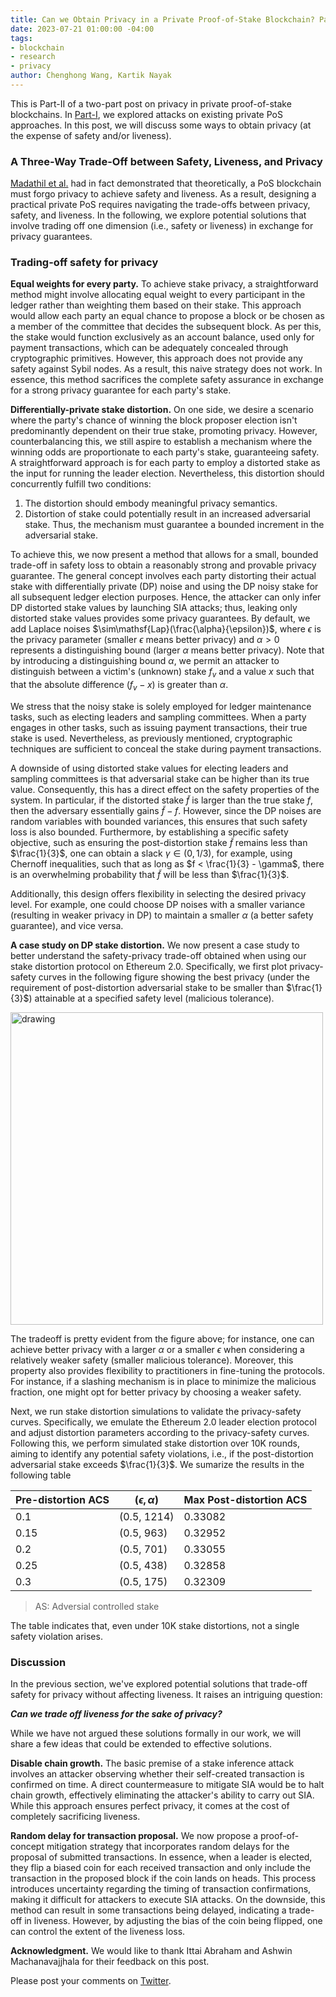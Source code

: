 ```yaml
---
title: Can we Obtain Privacy in a Private Proof-of-Stake Blockchain? Part-II
date: 2023-07-21 01:00:00 -04:00
tags:
- blockchain
- research
- privacy
author: Chenghong Wang, Kartik Nayak
---
```


This is Part-II of a two-part post on privacy in private proof-of-stake blockchains. In [Part-I](https://decentralizedthoughts.github.io/2023-07-21-ppos1/), we explored attacks on existing private PoS approaches. In this post, we will discuss some ways to obtain privacy (at the expense of safety and/or liveness).

### A Three-Way Trade-Off between Safety, Liveness, and Privacy
[Madathil et al.](https://eprint.iacr.org/2021/409.pdf) had in fact demonstrated that theoretically, a PoS blockchain must forgo privacy to achieve safety and liveness. As a result, designing a practical private PoS requires navigating the trade-offs between privacy, safety, and liveness. In the following, we explore potential solutions that involve trading off one dimension (i.e., safety or liveness) in exchange for privacy guarantees.

### Trading-off safety for privacy
**Equal weights for every party.** To achieve stake privacy, a straightforward method might involve allocating equal weight to every participant in the ledger rather than weighting them based on their stake. This approach would allow each party an equal chance to propose a block or be chosen as a member of the committee that decides the subsequent block. As per this, the stake would function exclusively as an account balance, used only for payment transactions, which can be adequately concealed through cryptographic primitives. However, this approach does not provide any safety against Sybil nodes. As a result, this naive strategy does not work. In essence, this method sacrifices the complete safety assurance in exchange for a strong privacy guarantee for each party's stake.

**Differentially-private stake distortion.** On one side, we desire a scenario where the party's chance of winning the block proposer election isn't predominantly dependent on their true stake, promoting privacy. However, counterbalancing this, we still aspire to establish a mechanism where the winning odds are proportionate to each party's stake, guaranteeing safety. A straightforward approach is for each party to employ a distorted stake as the input for running the leader election. Nevertheless, this distortion should concurrently fulfill two conditions:

1. The distortion should embody meaningful privacy semantics.
2. Distortion of stake could potentially result in an increased adversarial stake. Thus, the mechanism must guarantee a bounded increment in the adversarial stake.


To achieve this, we now present a method that allows for a small, bounded trade-off in safety loss to obtain a reasonably strong and provable privacy guarantee. The general concept involves each party distorting their actual stake with differentially private (DP) noise and using the DP noisy stake for all subsequent ledger election purposes. Hence, the attacker can only infer DP distorted stake values by launching SIA attacks; thus, leaking only distorted stake values provides some privacy guarantees. By default, we add Laplace noises $\sim\mathsf{Lap}(\frac{\alpha}{\epsilon})$, where $\epsilon$ is the privacy parameter (smaller $\epsilon$ means better privacy) and $\alpha > 0$ represents a distinguishing bound (larger $\alpha$ means better privacy). Note that by introducing a distinguishing bound $\alpha$, we permit an attacker to distinguish between a victim's (unknown) stake $f_v$ and a value $x$ such that that the absolute difference $(f_v - x)$ is greater than $\alpha$. 


We stress that the noisy stake is solely employed for ledger maintenance tasks, such as electing leaders and sampling committees. When a party engages in other tasks, such as issuing payment transactions, their true stake is used. Nevertheless, as previously mentioned, cryptographic techniques are sufficient to conceal the stake during payment transactions.

A downside of using distorted stake values for electing leaders and sampling committees is that adversarial stake can be higher than its true value. Consequently, this has a direct effect on the safety properties of the system. In particular, if the distorted stake $\tilde{f}$ is larger than the true stake $f$, then the adversary essentially gains $\tilde{f} - f$. However, since the DP noises are random variables with bounded variances, this ensures that such safety loss is also bounded. Furthermore, by establishing a specific safety objective, such as ensuring the post-distortion stake $\tilde{f}$ remains less than $\frac{1}{3}$, one can obtain a slack $\gamma \in (0,1/3)$, for example, using Chernoff inequalities, such that as long as $f < \frac{1}{3} - \gamma$, there is an overwhelming probability that $\tilde{f}$ will be less than $\frac{1}{3}$. 

Additionally, this design offers flexibility in selecting the desired privacy level. For example, one could choose DP noises with a smaller variance (resulting in weaker privacy in DP) to maintain a smaller $\alpha$ (a better safety guarantee), and vice versa.

**A case study on DP stake distortion.** We now present a case study to better understand the safety-privacy trade-off obtained when using our stake distortion protocol on Ethereum 2.0. Specifically, we first plot privacy-safety curves in the following figure showing the best privacy (under the requirement of post-distortion adversarial stake to be smaller than $\frac{1}{3}$) attainable at a specified safety level (malicious tolerance).

<img src="https://hackmd.io/_uploads/BJ-dGDIuh.png" alt="drawing" width="500"/>

The tradeoff is pretty evident from the figure above; for instance, one can achieve better privacy with a larger $\alpha$ or a smaller $\epsilon$ when considering a relatively weaker safety (smaller malicious tolerance). Moreover, this property also provides flexibility to practitioners in fine-tuning the protocols. For instance, if a slashing mechanism is in place to minimize the malicious fraction, one might opt for better privacy by choosing a weaker safety.


Next, we run stake distortion simulations to validate the privacy-safety curves. Specifically, we emulate the Ethereum 2.0 leader election protocol and adjust distortion parameters according to the privacy-safety curves. Following this, we perform simulated stake distortion over 10K rounds, aiming to identify any potential safety violations, i.e., if the post-distortion adversarial stake exceeds $\frac{1}{3}$. We sumarize the results in the following table



| Pre-distortion ACS      | $(\epsilon, \alpha)$ | Max Post-distortion ACS | 
| -------- | -------- | -------- |
| 0.1     | (0.5, 1214)    | 0.33082     |
| 0.15     | (0.5, 963)     | 0.32952     |
| 0.2     | (0.5, 701)     | 0.33055     |
| 0.25     | (0.5, 438)     | 0.32858     |
| 0.3     | (0.5, 175)     | 0.32309     |

>AS: Adversial controlled stake

The table indicates that, even under 10K stake distortions, not a single safety violation arises.

### Discussion

In the previous section, we've explored potential solutions that trade-off safety for privacy without affecting liveness. It raises an intriguing question: 

***Can we trade off liveness for the sake of privacy?***

While we have not argued these solutions formally in our work, we will share a few ideas that could be extended to effective solutions.


**Disable chain growth.** The basic premise of a stake inference attack involves an attacker observing whether their self-created transaction is confirmed on time. A direct countermeasure to mitigate SIA would be to halt chain growth, effectively eliminating the attacker's ability to carry out SIA. While this approach ensures perfect privacy, it comes at the cost of completely sacrificing liveness.

**Random delay for transaction proposal.** We now propose a proof-of-concept mitigation strategy that incorporates random delays for the proposal of submitted transactions. In essence, when a leader is elected, they flip a biased coin for each received transaction and only include the transaction in the proposed block if the coin lands on heads. This process introduces uncertainty regarding the timing of transaction confirmations, making it difficult for attackers to execute SIA attacks. On the downside, this method can result in some transactions being delayed, indicating a trade-off in liveness. However, by adjusting the bias of the coin being flipped, one can control the extent of the liveness loss.

**Acknowledgment.** We would like to thank Ittai Abraham and Ashwin Machanavajjhala for their feedback on this post.

Please post your comments on [Twitter](https://twitter.com/kartik1507/status/1683466272393101312).
